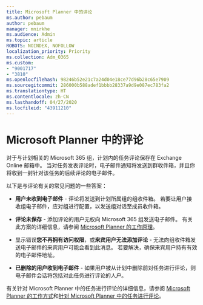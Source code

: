 ```yaml
---
title: Microsoft Planner 中的评论
ms.author: pebaum
author: pebaum
manager: mnirkhe
ms.audience: Admin
ms.topic: article
ROBOTS: NOINDEX, NOFOLLOW
localization_priority: Priority
ms.collection: Adm_O365
ms.custom:
- "9001717"
- "3810"
ms.openlocfilehash: 98246b52e21c7a24d04e18ce77d96b28c65e7909
ms.sourcegitcommit: 286000b588adef1bbbb28337a9d9e087ec783fa2
ms.translationtype: HT
ms.contentlocale: zh-CN
ms.lasthandoff: 04/27/2020
ms.locfileid: "43911210"
---
```

# <a name="comments-in-microsoft-planner"></a>Microsoft Planner 中的评论

对于与计划相关的 Microsoft 365 组，计划内的任务评论保存在 Exchange Online 邮箱中。  当对任务发表评论时，电子邮件通知将发送到群收件箱，并且你将收到一封针对该任务的后续评论的电子邮件。

以下是与评论有关的常见问题的一些答案：

- **用户未收到电子邮件** - 评论将发送到计划所属组的组收件箱。 若要让用户接收组电子邮件，应对组进行配置，以发送组对话至成员收件箱。

- **评论未保存** -  添加评论的用户无权向 Microsoft 365 组发送电子邮件。 有关此方案的详细信息，请参阅 [Microsoft Planner 的工作原理](https://techcommunity.microsoft.com/t5/planner-blog/how-microsoft-planner-works/ba-p/1214736)。

- 显示错误**您不再拥有访问权限**，或**来宾用户无法添加评论** - 无法向组收件箱发送电子邮件的来宾用户可能会看到此消息。 若要解决，确保来宾用户持有有效的电子邮件地址。

- **已删除的用户收到电子邮件** -  如果用户被从计划中删除前对任务进行评论，则电子邮件会话将包括对此任务进行评论的人户。

有关针对 Microsoft Planner 中的任务进行评论的详细信息，请参阅 [Microsoft Planner 的工作方式](https://techcommunity.microsoft.com/t5/planner-blog/how-microsoft-planner-works/ba-p/1214736)和[针对 Microsoft Planner 中的任务进行评论](https://support.microsoft.com/office/comment-on-tasks-in-microsoft-planner-fd4aedde-7785-4cd0-96ee-122fbc9140e1)。
